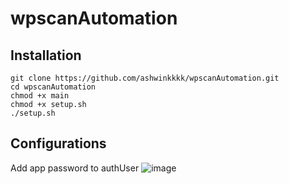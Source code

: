 # wpscanAutomation

## Installation
```
git clone https://github.com/ashwinkkkk/wpscanAutomation.git
cd wpscanAutomation
chmod +x main
chmod +x setup.sh
./setup.sh
```

## Configurations
Add app password to authUser
![image](https://user-images.githubusercontent.com/95648290/162251629-9477ce39-1630-4053-9aec-1ab74ed070c1.png)
